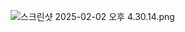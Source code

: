 

![스크린샷 2025-02-02 오후 4.30.14.png](..%2F..%2F..%2F..%2F..%2F..%2F..%2F..%2F..%2Fvar%2Ffolders%2Fm4%2Fn9zxyvgx4lx03pl_7nrbhpyr0000gn%2FT%2FTemporaryItems%2FNSIRD_screencaptureui_LPkGzx%2F%EC%8A%A4%ED%81%AC%EB%A6%B0%EC%83%B7%202025-02-02%20%EC%98%A4%ED%9B%84%204.30.14.png)
